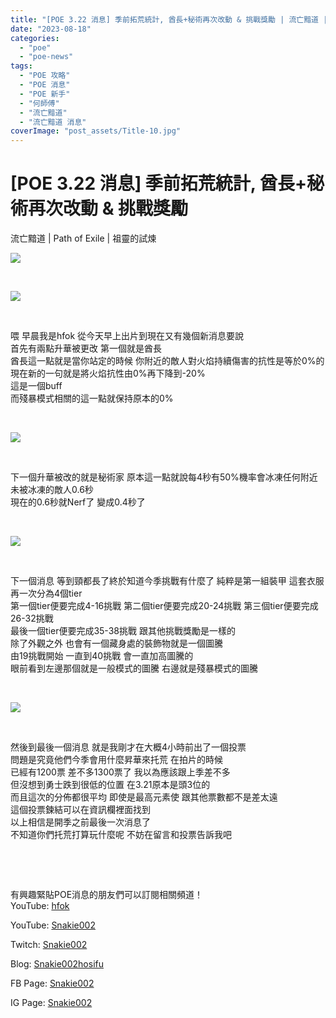 ```yaml
---
title: "[POE 3.22 消息] 季前拓荒統計, 酋長+秘術再次改動 & 挑戰獎勵 | 流亡黯道 | Path of Exile | 祖靈的試煉"
date: "2023-08-18"
categories: 
  - "poe"
  - "poe-news"
tags: 
  - "POE 攻略"
  - "POE 消息"
  - "POE 新手"
  - "何師傅"
  - "流亡黯道"
  - "流亡黯道 消息"
coverImage: "post_assets/Title-10.jpg"
---
```


# \[POE 3.22 消息\] 季前拓荒統計, 酋長+秘術再次改動 & 挑戰獎勵  
流亡黯道 | Path of Exile | 祖靈的試煉

  
![](post_assets/Title-10-1024x576.jpg)  

  
   

  
![](post_assets/1-chieftain-1024x576.jpg)  

  
   

  
喂 早晨我是hfok 從今天早上出片到現在又有幾個新消息要說  
首先有兩點升華被更改 第一個就是酋長  
酋長這一點就是當你站定的時候 你附近的敵人對火焰持續傷害的抗性是等於0%的  
現在新的一句就是將火焰抗性由0%再下降到-20%  
這是一個buff  
而殘暴模式相關的這一點就保持原本的0%  

  
   

  
![](post_assets/2-occ-1024x576.jpg)  

  
   

  
下一個升華被改的就是秘術家 原本這一點就說每4秒有50%機率會冰凍任何附近未被冰凍的敵人0.6秒  
現在的0.6秒就Nerf了 變成0.4秒了  

  
   

  
![](post_assets/3-maxresdefault-1024x576.jpg)  

  
   

  
下一個消息 等到頸都長了終於知道今季挑戰有什麼了 純粹是第一組裝甲 這套衣服再一次分為4個tier  
第一個tier便要完成4-16挑戰 第二個tier便要完成20-24挑戰 第三個tier便要完成26-32挑戰  
最後一個tier便要完成35-38挑戰 跟其他挑戰獎勵是一樣的  
除了外觀之外 也會有一個藏身處的裝飾物就是一個圖騰  
由19挑戰開始 一直到40挑戰 會一直加高圖騰的  
眼前看到左邊那個就是一般模式的圖騰 右邊就是殘暴模式的圖騰  

  
   

  
![](post_assets/4-poll-1024x576.jpg)  

  
   

  
然後到最後一個消息 就是我剛才在大概4小時前出了一個投票  
問題是究竟他們今季會用什麼昇華來托荒 在拍片的時候  
已經有1200票 差不多1300票了 我以為應該跟上季差不多  
但沒想到勇士跌到很低的位置 在3.21原本是頭3位的  
而且這次的分佈都很平均 即使是最高元素使 跟其他票數都不是差太遠  
這個投票鍊結可以在資訊欄裡面找到  
以上相信是開季之前最後一次消息了  
不知道你們托荒打算玩什麼呢 不妨在留言和投票告訴我吧  

  
   

  
   

  
有興趣緊貼POE消息的朋友們可以訂閱相關頻道！  
YouTube: [hfok](https://www.youtube.com/channel/UC2m4uqcEr8pIxkO6odaDHjw/)  

  
YouTube: [Snakie002](https://www.youtube.com/c/Snakie002/)  

  
Twitch: [Snakie002](https://www.twitch.tv/snakie002/)  

  
Blog: [Snakie002hosifu](https://snakie002hosifu.blog/)  

  
FB Page: [Snakie002](https://www.facebook.com/Snakie002/)  

  
IG Page: [Snakie002](https://www.instagram.com/snakie002/)
